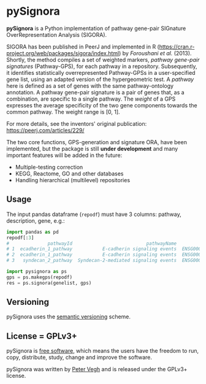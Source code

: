 # pySignora

**pySignora** is a Python implementation of pathway gene-pair SIGnature OverRepresentation Analysis (SIGORA).

SIGORA has been published in PeerJ and implemented in R (https://cran.r-project.org/web/packages/sigora/index.html) by *Foroushani et al.* (2013). Shortly, the method compiles a set of weighted markers, *pathway gene-pair signatures* (Pathway-GPS), for each pathway in a repository. Subsequently, it identifies statistically overrepresented Pathway-GPSs in a user-specified gene list, using an adapted version of the hypergeometric test.
A *pathway* here is defined as a set of genes with the same pathway-ontology annotation. A pathway gene-pair signature is a pair of genes that, as a combination, are specific to a single pathway. The *weight* of a GPS expresses the average specificity of the two gene components towards the common pathway. The weight range is \[0, 1\].

For more details, see the inventors' original publication: https://peerj.com/articles/229/

The two core functions, GPS-generation and signature ORA, have been implemented, but the package is still **under development** and many important features will be added in the future:

* Multiple-testing correction
* KEGG, Reactome, GO and other databases
* Handling hierarchical (multilevel) repositories


## Usage
The input pandas dataframe (`repodf`) must have 3 columns: pathway, description, gene, e.g.:
```python
import pandas as pd
repodf[:3]
#              pathwayId                           pathwayName             gene
# 1  ecadherin_1_pathway           E-cadherin signaling events  ENSG00000168036
# 2  ecadherin_1_pathway           E-cadherin signaling events  ENSG00000039068
# 3   syndecan_2_pathway  Syndecan-2-mediated signaling events  ENSG00000101680
```

```python
import pysignora as ps
gps = ps.makegps(repodf)
res = ps.signora(genelist, gps)
```


## Versioning

pySignora uses the [semantic versioning](https://semver.org) scheme.


## License = GPLv3+

pySignora is [free software](https://www.gnu.org/philosophy/free-sw.en.html), which means the users have the freedom to run, copy, distribute, study, change and improve the software.

pySignora was written by [Peter Vegh](https://github.com/veghp) and is released under the GPLv3+ license.

